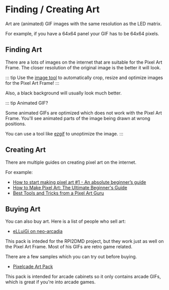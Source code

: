 # Finding / Creating Art

Art are (animated) GIF images with the same resolution as the LED matrix.

For example, if you have a 64x64 panel your GIF has to be 64x64 pixels.

## Finding Art

There are a lots of images on the internet that are suitable for the Pixel Art Frame.
The closer resolution of the original image is the better it will look. 

::: tip
Use the [image tool](https://pixelartframe.com/tool) to automatically crop, resize and optimize images for the Pixel Art Frame!
:::

Also, a black background will usually look much better.

::: tip
Animated GIF?

Some animated GIFs are optimized which does not work with the Pixel Art Frame.
You'll see animated parts of the image being drawn at wrong positions.

You can use a tool like [ezgif](https://ezgif.com/) to unoptimize the image.
:::

## Creating Art

There are multiple guides on creating pixel art on the internet.

For example:
- [How to start making pixel art #1 - An absolute beginner’s guide](https://medium.com/pixel-grimoire/how-to-start-making-pixel-art-2d1e31a5ceab)
- [How to Make Pixel Art: The Ultimate Beginner's Guide](https://www.makeuseof.com/how-to-make-pixel-art-beginners-guide/)
- [Best Tools and Tricks from a Pixel Art Guru](https://80.lv/articles/best-tools-tricks-for-pixel-art/)

## Buying Art

You can also buy art. Here is a list of people who sell art:

- [eLLuiGi on neo-arcadia](https://www.neo-arcadia.com/forum/viewtopic.php?f=14&t=67065&sid=39920cf772732a7ab951676f5f41ca17)

This pack is inteded for the RPI2DMD project, but they work just as well on the Pixel Art Frame.
Most of his GIFs are retro game related.

There are a few samples which you can try out before buying.

- [Pixelcade Art Pack](https://pixelcade.org/artpack/)

This pack is intended for arcade cabinets so it only contains arcade GIFs, which is great if you're into arcade games.